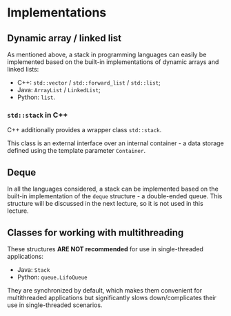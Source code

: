 # Implementations

## Dynamic array / linked list

As mentioned above, a stack in programming languages can easily be implemented based on the built-in implementations of dynamic arrays and linked lists:

- C++: `std::vector` / `std::forward_list` / `std::list`;
- Java: `ArrayList` / `LinkedList`;
- Python: `list`.

### `std::stack` in C++

C++ additionally provides a wrapper class `std::stack`.

This class is an external interface over an internal container - a data storage defined using the template parameter `Container`.

## Deque

In all the languages considered, a stack can be implemented based on the built-in implementation of the `deque` structure - a double-ended queue. This structure will be discussed in the next lecture, so it is not used in this lecture.

## Classes for working with multithreading

These structures **ARE NOT recommended** for use in single-threaded applications:

- Java: `Stack`
- Python: `queue.LifoQueue`

They are synchronized by default, which makes them convenient for multithreaded applications but significantly slows down/complicates their use in single-threaded scenarios.